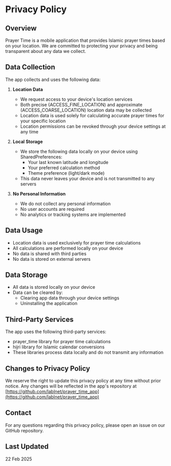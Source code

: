 # Privacy Policy

## Overview
Prayer Time is a mobile application that provides Islamic prayer times based on your location. We are committed to protecting your privacy and being transparent about any data we collect.

## Data Collection
The app collects and uses the following data:

1. **Location Data**
   - We request access to your device's location services
   - Both precise (ACCESS_FINE_LOCATION) and approximate (ACCESS_COARSE_LOCATION) location data may be collected
   - Location data is used solely for calculating accurate prayer times for your specific location
   - Location permissions can be revoked through your device settings at any time

2. **Local Storage**
   - We store the following data locally on your device using SharedPreferences:
     - Your last known latitude and longitude
     - Your preferred calculation method
     - Theme preference (light/dark mode)
   - This data never leaves your device and is not transmitted to any servers

3. **No Personal Information**
   - We do not collect any personal information
   - No user accounts are required
   - No analytics or tracking systems are implemented

## Data Usage
- Location data is used exclusively for prayer time calculations
- All calculations are performed locally on your device
- No data is shared with third parties
- No data is stored on external servers

## Data Storage
- All data is stored locally on your device
- Data can be cleared by:
  - Clearing app data through your device settings
  - Uninstalling the application

## Third-Party Services
The app uses the following third-party services:
- prayer_time library for prayer time calculations
- hijri library for Islamic calendar conversions
- These libraries process data locally and do not transmit any information

## Changes to Privacy Policy
We reserve the right to update this privacy policy at any time without prior notice. Any changes will be reflected in the app's repository at [https://github.com/lablnet/prayer_time_app](https://github.com/lablnet/prayer_time_app)

## Contact
For any questions regarding this privacy policy, please open an issue on our GitHub repository.

## Last Updated
22 Feb 2025